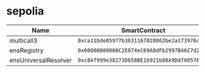# sepolia
| Name | SmartContract |
|---------|---------|
| multicall3 | ```0xca11bde05977b3631167028862be2a173976ca11``` |
| ensRegistry | ```0x00000000000C2E074eC69A0dFb2997BA6C7d2e1e``` |
| ensUniversalResolver | ```0xc8Af999e38273D658BE1b921b88A9Ddf005769cC``` |